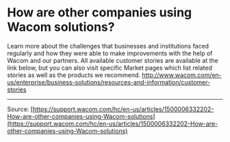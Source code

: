 # How are other companies using Wacom solutions?

Learn more about the challenges that businesses and institutions faced regularly and how they were able to make improvements with the help of Wacom and our partners. All available customer stories are available at the link below, but you can also visit specific Market pages which list related stories as well as the products we recommend. http://www.wacom.com/en-us/enterprise/business-solutions/resources-and-information/customer-stories

---
Source: [https://support.wacom.com/hc/en-us/articles/1500006332202-How-are-other-companies-using-Wacom-solutions](https://support.wacom.com/hc/en-us/articles/1500006332202-How-are-other-companies-using-Wacom-solutions)
